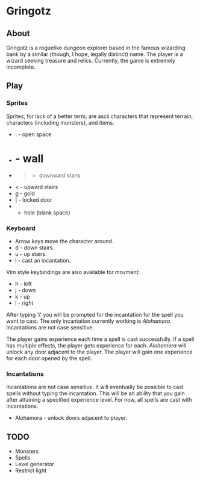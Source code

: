 Gringotz
========

About
-----
Gringotz is a roguelike dungeon explorer based in the famous wizarding bank by 
a similar (though, I hope, legally distinct) name. The player is a wizard
seeking treasure and relics. Currently, the game is extremely incomplete.

Play
----

### Sprites
Sprites, for lack of a better term, are ascii characters that represent terrain,
characters (including monsters), and items.

* . - open space
* # - wall
* > - downward stairs
* < - upward stairs
* g - gold
* | - locked door
*   - hole (blank space)

### Keyboard

* Arrow keys move the character around.
* d - down stairs.
* u - up stairs.
* i - cast an incantation.

Vim style keybindings are also available for movment:

* h - left
* j - down
* k - up
* l - right

After typing 'i' you will be prompted for the incantation for the spell you
want to cast. The only incantation currently working is *Alohamora*.
Incantations are not case sensitive.

The player gains experience each time a spell is cast successfully. If a spell
has multiple effects, the player gets experience for each. *Alohamora* will
unlock any door adjacent to the player. The player will gain one experience for
each door opened by the spell.

### Incantations

Incantations are not case sensitive. It will eventually be possible to cast
spells without typing the incantation. This will be an ability that you gain
after attaining a specified experience level. For now, all spells are cast with
incantations.

* Alohamora - unlock doors adjacent to player.

TODO
----

* Monsters
* Spells
* Level generator
* Restrict light

